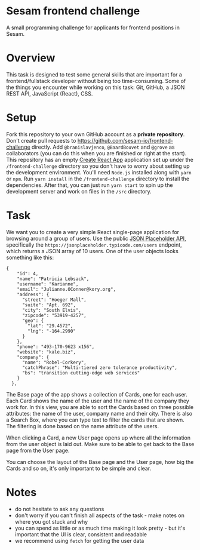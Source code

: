 # Sesam frontend challenge
A small programming challenge for applicants for frontend positions in Sesam.

# Overview
This task is designed to test some general skills that are important for a frontend/fullstack developer without being too time-consuming. Some of the things you encounter while working on this task: Git, GitHub, a JSON REST API, JavaScript (React), CSS.

# Setup
Fork this repository to your own GitHub account as a **private repository**. Don't create pull requests to https://github.com/sesam-io/frontend-challenge directly. Add `@branislavjenco`, `@BaardBouvet` and `@grove` as collaborators (you can do this when you are finished or right at the start). This repository has an empty [Create React App](https://github.com/facebook/create-react-app) application set up under the `/frontend-challenge` directory so you don't have to worry about setting up the development environment. 
You'll need `Node.js` installed along with `yarn` or `npm`. Run `yarn install` in the `/frontend-challenge` directory to install the dependencies. After that, you can just run `yarn start` to spin up the development server and work on files in the `/src` directory.

# Task
We want you to create a very simple React single-page application for browsing around a group of users. Use the public [JSON Placeholder API](https://jsonplaceholder.typicode.com/), specifically the `https://jsonplaceholder.typicode.com/users` endpoint, which returns a JSON array of 10 users. One of the user objects looks something like this:
```
{
    "id": 4,
    "name": "Patricia Lebsack",
    "username": "Karianne",
    "email": "Julianne.OConner@kory.org",
    "address": {
      "street": "Hoeger Mall",
      "suite": "Apt. 692",
      "city": "South Elvis",
      "zipcode": "53919-4257",
      "geo": {
        "lat": "29.4572",
        "lng": "-164.2990"
      }
    },
    "phone": "493-170-9623 x156",
    "website": "kale.biz",
    "company": {
      "name": "Robel-Corkery",
      "catchPhrase": "Multi-tiered zero tolerance productivity",
      "bs": "transition cutting-edge web services"
    }
  },
```

The Base page of the app shows a collection of Cards, one for each user. Each Card shows the name of the user and the name of the company they work for. In this view, you are able to sort the Cards based on three possible attributes: the name of the user, company name and their city. There is also a Search Box, where you can type text to filter the cards that are shown. The filtering is done based on the name attribute of the users.

When clicking a Card, a new User page opens up where all the information from the user object is laid out. Make sure to be able to get back to the Base page from the User page.

You can choose the layout of the Base page and the User page, how big the Cards and so on, it's only important to be simple and clear.

# Notes
- do not hesitate to ask any questions
- don't worry if you can't finish all aspects of the task - make notes on where you got stuck and why
- you can spend as little or as much time making it look pretty - but it's important that the UI is clear, consistent and readable
- we recommend using `fetch` for getting the user data


